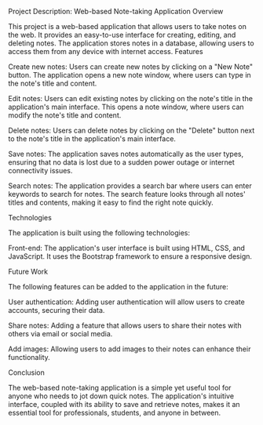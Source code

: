 Project Description: Web-based Note-taking Application
Overview

This project is a web-based application that allows users to take notes on the web. It provides an easy-to-use interface for creating, editing, and deleting notes. The application stores notes in a database, allowing users to access them from any device with internet access.
Features

Create new notes: Users can create new notes by clicking on a "New Note" button. The application opens a new note window, where users can type in the note's title and content.

Edit notes: Users can edit existing notes by clicking on the note's title in the application's main interface. This opens a note window, where users can modify the note's title and content.

Delete notes: Users can delete notes by clicking on the "Delete" button next to the note's title in the application's main interface.

Save notes: The application saves notes automatically as the user types, ensuring that no data is lost due to a sudden power outage or internet connectivity issues.

Search notes: The application provides a search bar where users can enter keywords to search for notes. The search feature looks through all notes' titles and contents, making it easy to find the right note quickly.

Technologies

The application is built using the following technologies:

Front-end: The application's user interface is built using HTML, CSS, and JavaScript. It uses the Bootstrap framework to ensure a responsive design.


Future Work

The following features can be added to the application in the future:

User authentication: Adding user authentication will allow users to create accounts, securing their data.

Share notes: Adding a feature that allows users to share their notes with others via email or social media.

Add images: Allowing users to add images to their notes can enhance their functionality.

Conclusion

The web-based note-taking application is a simple yet useful tool for anyone who needs to jot down quick notes. The application's intuitive interface, coupled with its ability to save and retrieve notes, makes it an essential tool for professionals, students, and anyone in between.
